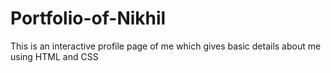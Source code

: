 # Portfolio-of-Nikhil
This is an interactive profile page of me which gives basic details about me using HTML and CSS
